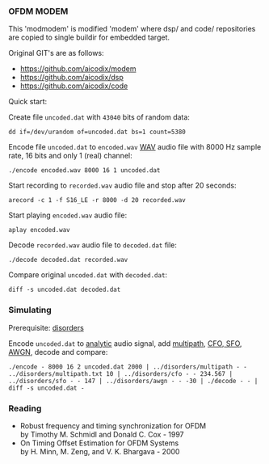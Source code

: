 
### OFDM MODEM

This 'modmodem' is modified 'modem' where dsp/ and code/ repositories
are copied to single buildir for embedded target. 

Original GIT's are as follows:

* https://github.com/aicodix/modem
* https://github.com/aicodix/dsp
* https://github.com/aicodix/code

Quick start:

Create file ```uncoded.dat``` with ```43040``` bits of random data:

```
dd if=/dev/urandom of=uncoded.dat bs=1 count=5380
```

Encode file ```uncoded.dat``` to ```encoded.wav``` [WAV](https://en.wikipedia.org/wiki/WAV) audio file with 8000 Hz sample rate, 16 bits and only 1 (real) channel:

```
./encode encoded.wav 8000 16 1 uncoded.dat
```

Start recording to ```recorded.wav``` audio file and stop after 20 seconds:

```
arecord -c 1 -f S16_LE -r 8000 -d 20 recorded.wav
```

Start playing ```encoded.wav``` audio file:

```
aplay encoded.wav
```

Decode ```recorded.wav``` audio file to ```decoded.dat``` file:

```
./decode decoded.dat recorded.wav
```

Compare original ```uncoded.dat``` with ```decoded.dat```:

```
diff -s uncoded.dat decoded.dat
```

### Simulating

Prerequisite: [disorders](https://github.com/aicodix/disorders)

Encode ```uncoded.dat``` to [analytic](https://en.wikipedia.org/wiki/Analytic_signal) audio signal, add [multipath](https://en.wikipedia.org/wiki/Multipath_propagation), [CFO, SFO](https://en.wikipedia.org/wiki/Carrier_frequency_offset), [AWGN](https://en.wikipedia.org/wiki/Additive_white_Gaussian_noise), decode and compare:

```
./encode - 8000 16 2 uncoded.dat 2000 | ../disorders/multipath - - ../disorders/multipath.txt 10 | ../disorders/cfo - - 234.567 | ../disorders/sfo - - 147 | ../disorders/awgn - - -30 | ./decode - - | diff -s uncoded.dat -
```

### Reading

* Robust frequency and timing synchronization for OFDM  
by Timothy M. Schmidl and Donald C. Cox - 1997
* On Timing Offset Estimation for OFDM Systems  
by H. Minn, M. Zeng, and V. K. Bhargava - 2000

